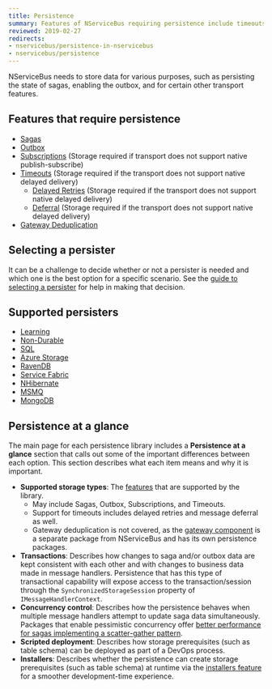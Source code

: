```yaml
---
title: Persistence
summary: Features of NServiceBus requiring persistence include timeouts, sagas, and subscription storage.
reviewed: 2019-02-27
redirects:
- nservicebus/persistence-in-nservicebus
- nservicebus/persistence
---
```


NServiceBus needs to store data for various purposes, such as persisting the state of sagas, enabling the outbox, and for certain other transport features.


## Features that require persistence

 * [Sagas](/nservicebus/sagas/)
 * [Outbox](/nservicebus/outbox/)
 * [Subscriptions](/nservicebus/messaging/publish-subscribe/) (Storage required if transport does not support native publish-subscribe)
 * [Timeouts](/nservicebus/sagas/timeouts.md) (Storage required if the transport does not support native delayed delivery)
   * [Delayed Retries](/nservicebus/recoverability/#delayed-retries) (Storage required if the transport does not support native delayed delivery)
   * [Deferral](/nservicebus/messaging/delayed-delivery.md) (Storage required if the transport does not support native delayed delivery)
 * [Gateway Deduplication](/nservicebus/gateway/)

## Selecting a persister

It can be a challenge to decide whether or not a persister is needed and which one is the best option for a specific scenario. See the [guide to selecting a persister](selecting.md) for help in making that decision.


## Supported persisters

- [Learning](/persistence/learning/)
- [Non-Durable](/persistence/non-durable/)
- [SQL](/persistence/sql/)
- [Azure Storage](/persistence/azure-storage/)
- [RavenDB](/persistence/ravendb/)
- [Service Fabric](/persistence/service-fabric/)
- [NHibernate](/persistence/nhibernate/)
- [MSMQ](/persistence/msmq/)
- [MongoDB](/persistence/mongodb/)


## Persistence at a glance

The main page for each persistence library includes a **Persistence at a glance** section that calls out some of the important differences between each option. This section describes what each item means and why it is important.

* **Supported storage types**: The [features](#features-that-require-persistence) that are supported by the library.
  * May include Sagas, Outbox, Subscriptions, and Timeouts.
  * Support for timeouts includes delayed retries and message deferral as well.
  * Gateway deduplication is not covered, as the [gateway component](/nservicebus/gateway/) is a separate package from NServiceBus and has its own persistence packages.
* **Transactions**: Describes how changes to saga and/or outbox data are kept consistent with each other and with changes to business data made in message handlers. Persistence that has this type of transactional capability will expose access to the transaction/session through the `SynchronizedStorageSession` property of `IMessageHandlerContext`.
* **Concurrency control**: Describes how the persistence behaves when multiple message handlers attempt to update saga data simultaneously. Packages that enable pessimistic concurrency offer [better performance for sagas implementing a scatter-gather pattern](https://particular.net/blog/optimizations-to-scatter-gather-sagas).
* **Scripted deployment**: Describes how storage prerequisites (such as table schema) can be deployed as part of a DevOps process.
* **Installers**: Describes whether the persistence can create storage prerequisites (such as table schema) at runtime via the [installers feature](/nservicebus/operations/installers.md) for a smoother development-time experience.
